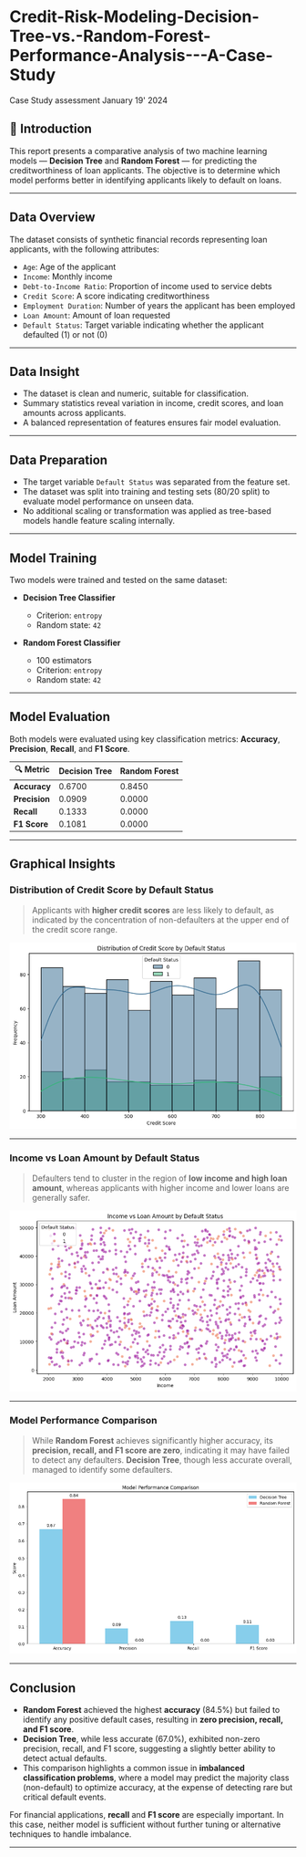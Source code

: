 # Credit-Risk-Modeling-Decision-Tree-vs.-Random-Forest-Performance-Analysis---A-Case-Study
Case Study assessment January 19' 2024

## 🧾 Introduction
This report presents a comparative analysis of two machine learning models — **Decision Tree** and **Random Forest** — for predicting the creditworthiness of loan applicants. The objective is to determine which model performs better in identifying applicants likely to default on loans.

---

## Data Overview

The dataset consists of synthetic financial records representing loan applicants, with the following attributes:

- `Age`: Age of the applicant
- `Income`: Monthly income
- `Debt-to-Income Ratio`: Proportion of income used to service debts
- `Credit Score`: A score indicating creditworthiness
- `Employment Duration`: Number of years the applicant has been employed
- `Loan Amount`: Amount of loan requested
- `Default Status`: Target variable indicating whether the applicant defaulted (1) or not (0)

---

## Data Insight

- The dataset is clean and numeric, suitable for classification.
- Summary statistics reveal variation in income, credit scores, and loan amounts across applicants.
- A balanced representation of features ensures fair model evaluation.

---

## Data Preparation

- The target variable `Default Status` was separated from the feature set.
- The dataset was split into training and testing sets (80/20 split) to evaluate model performance on unseen data.
- No additional scaling or transformation was applied as tree-based models handle feature scaling internally.

---

## Model Training

Two models were trained and tested on the same dataset:

- **Decision Tree Classifier**
  - Criterion: `entropy`
  - Random state: `42`

- **Random Forest Classifier**
  - 100 estimators
  - Criterion: `entropy`
  - Random state: `42`

---

## Model Evaluation

Both models were evaluated using key classification metrics: **Accuracy**, **Precision**, **Recall**, and **F1 Score**.

| 🔍 Metric     | Decision Tree | Random Forest |
|---------------|----------------|----------------|
| **Accuracy**  | 0.6700         | 0.8450         |
| **Precision** | 0.0909         | 0.0000         |
| **Recall**    | 0.1333         | 0.0000         |
| **F1 Score**  | 0.1081         | 0.0000         |

---

## Graphical Insights

### Distribution of Credit Score by Default Status
> Applicants with **higher credit scores** are less likely to default, as indicated by the concentration of non-defaulters at the upper end of the credit score range.

![Credit Score Distribution](plots/credit_score_distribution.png)

---

### Income vs Loan Amount by Default Status
> Defaulters tend to cluster in the region of **low income and high loan amount**, whereas applicants with higher income and lower loans are generally safer.

![Income vs Loan Amount](plots/income_vs_loan.png)

---

### Model Performance Comparison
> While **Random Forest** achieves significantly higher accuracy, its **precision, recall, and F1 score are zero**, indicating it may have failed to detect any defaulters. **Decision Tree**, though less accurate overall, managed to identify some defaulters.

![Model Performance Comparison](plots/model_comparison_bar.png)

---

## Conclusion

- **Random Forest** achieved the highest **accuracy** (84.5%) but failed to identify any positive default cases, resulting in **zero precision, recall, and F1 score**.
- **Decision Tree**, while less accurate (67.0%), exhibited non-zero precision, recall, and F1 score, suggesting a slightly better ability to detect actual defaults.
- This comparison highlights a common issue in **imbalanced classification problems**, where a model may predict the majority class (non-default) to optimize accuracy, at the expense of detecting rare but critical default events.

For financial applications, **recall** and **F1 score** are especially important. In this case, neither model is sufficient without further tuning or alternative techniques to handle imbalance.

---

